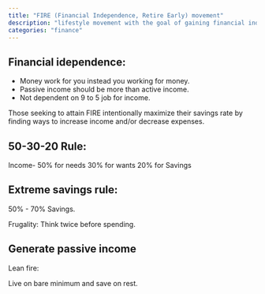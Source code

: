 ```yaml
---
title: "FIRE (Financial Independence, Retire Early) movement"
description: "lifestyle movement with the goal of gaining financial independence and retiring early"
categories: "finance"
---
```


## Financial idependence:

- Money work for you instead you working for money.
- Passive income should be more than active income.
- Not dependent on 9 to 5 job for income.

Those seeking to attain FIRE intentionally maximize their savings rate by finding ways to increase income and/or decrease expenses.

## 50-30-20 Rule:

Income-
50% for needs
30% for wants
20% for Savings

## Extreme savings rule:

50% - 70% Savings.

Frugality: Think twice before spending.

## Generate passive income

Lean fire:

Live on bare minimum and save on rest.
